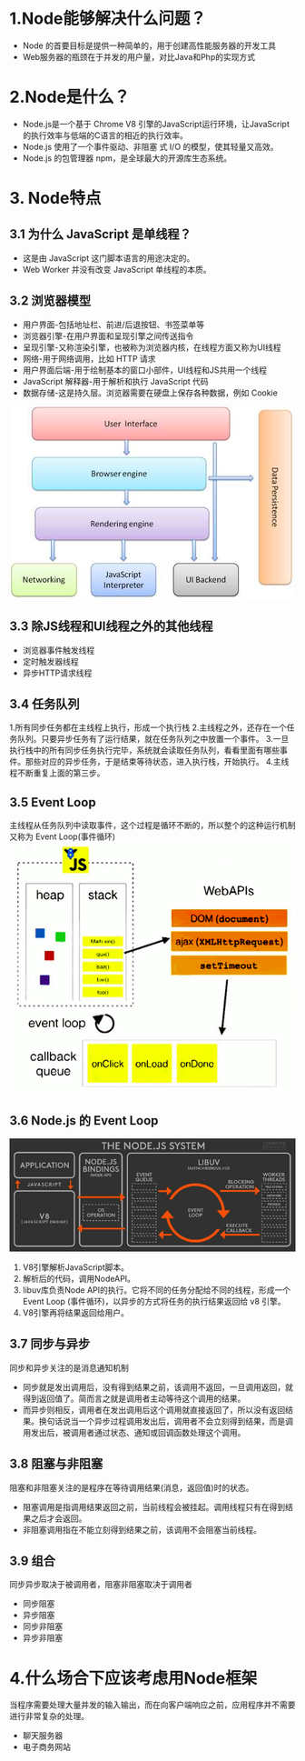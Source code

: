 # 1.Node能够解决什么问题？
- Node 的首要目标是提供一种简单的，用于创建高性能服务器的开发工具
- Web服务器的瓶颈在于并发的用户量，对比Java和Php的实现方式

# 2.Node是什么？
- Node.js是一个基于 Chrome V8 引擎的JavaScript运行环境，让JavaScript的执行效率与低端的C语言的相近的执行效率。
- Node.js 使用了一个事件驱动、非阻塞
式 I/O 的模型，使其轻量又高效。
- Node.js 的包管理器 npm，是全球最大的开源库生态系统。

# 3. Node特点
## 3.1 为什么 JavaScript 是单线程？
- 这是由 JavaScript 这门脚本语言的用途决定的。
- Web Worker 并没有改变 JavaScript 单线程的本质。

## 3.2 浏览器模型
- 用户界面-包括地址栏、前进/后退按钮、书签菜单等
- 浏览器引擎-在用户界面和呈现引擎之间传送指令
- 呈现引擎-又称渲染引擎，也被称为浏览器内核，在线程方面又称为UI线程
- 网络-用于网络调用，比如 HTTP 请求
- 用户界面后端-用于绘制基本的窗口小部件，UI线程和JS共用一个线程
- JavaScript 解释器-用于解析和执行 JavaScript 代码
- 数据存储-这是持久层。浏览器需要在硬盘上保存各种数据，例如 Cookie

![](/public/images/browser.jpg)

## 3.3 除JS线程和UI线程之外的其他线程
- 浏览器事件触发线程
- 定时触发器线程
- 异步HTTP请求线程

## 3.4 任务队列
1.所有同步任务都在主线程上执行，形成一个执行栈
2.主线程之外，还存在一个任务队列。只要异步任务有了运行结果，就在任务队列之中放置一个事件。
3.一旦执行栈中的所有同步任务执行完毕，系统就会读取任务队列，看看里面有哪些事件。那些对应的异步任务，于是结束等待状态，进入执行栈，开始执行。
4.主线程不断重复上面的第三步。

## 3.5 Event Loop
主线程从任务队列中读取事件，这个过程是循环不断的，所以整个的这种运行机制又称为 Event Loop(事件循环)
![](/public/images/eventloop.png)

## 3.6 Node.js 的 Event Loop
![](/public/images/nodesystem.png)
1. V8引擎解析JavaScript脚本。
2. 解析后的代码，调用NodeAPI。
3. libuv库负责Node API的执行。它将不同的任务分配给不同的线程，形成一个 Event Loop (事件循环)，以异步的方式将任务的执行结果返回给 v8 引擎。
4. V8引擎再将结果返回给用户。

## 3.7 同步与异步
同步和异步关注的是消息通知机制
- 同步就是发出调用后，没有得到结果之前，该调用不返回，一旦调用返回，就得到返回值了。简而言之就是调用者主动等待这个调用的结果。
- 而异步则相反，调用者在发出调用后这个调用就直接返回了，所以没有返回结果。换句话说当一个异步过程调用发出后，调用者不会立刻得到结果，而是调用发出后，被调用者通过状态、通知或回调函数处理这个调用。

## 3.8 阻塞与非阻塞
阻塞和非阻塞关注的是程序在等待调用结果(消息，返回值)时的状态。
- 阻塞调用是指调用结果返回之前，当前线程会被挂起。调用线程只有在得到结果之后才会返回。
- 非阻塞调用指在不能立刻得到结果之前，该调用不会阻塞当前线程。

## 3.9 组合
同步异步取决于被调用者，阻塞非阻塞取决于调用者
- 同步阻塞
- 异步阻塞
- 同步非阻塞
- 异步非阻塞

# 4.什么场合下应该考虑用Node框架
当程序需要处理大量并发的输入输出，而在向客户端响应之前，应用程序并不需要进行非常复杂的处理。
- 聊天服务器
- 电子商务网站










